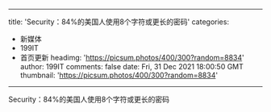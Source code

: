 
---
title: 'Security：84%的美国人使用8个字符或更长的密码'
categories: 
 - 新媒体
 - 199IT
 - 首页更新
headimg: 'https://picsum.photos/400/300?random=8834'
author: 199IT
comments: false
date: Fri, 31 Dec 2021 18:00:50 GMT
thumbnail: 'https://picsum.photos/400/300?random=8834'
---

<div>   
Security：84%的美国人使用8个字符或更长的密码  
</div>
            